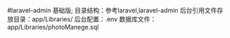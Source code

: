 #laravel-admin 基础版;
目录结构：参考laravel,laravel-admin
后台引用文件存放目录：app/Libraries/
后台配置：.env
数据库文件：app/Libraries/photoManege.sql